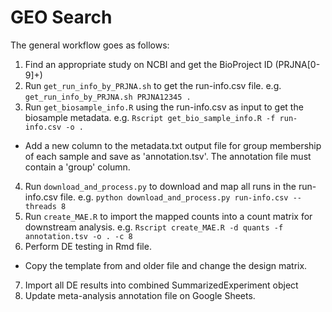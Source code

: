 # GEO Search

The general workflow goes as follows:

1. Find an appropriate study on NCBI and get the BioProject ID (PRJNA[0-9]+)
2. Run `get_run_info_by_PRJNA.sh` to get the run-info.csv file. e.g. `get_run_info_by_PRJNA.sh PRJNA12345 .`
3. Run `get_biosample_info.R` using the run-info.csv as input to get the biosample metadata. e.g. `Rscript get_bio_sample_info.R -f run-info.csv -o .`
  - Add a new column to the metadata.txt output file for group membership of each sample and save as 'annotation.tsv'. The annotation file must contain a 'group' column.
4. Run `download_and_process.py` to download and map all runs in the run-info.csv file. e.g. `python download_and_process.py run-info.csv --threads 8`
5. Run `create_MAE.R` to import the mapped counts into a count matrix for downstream analysis. e.g. `Rscript create_MAE.R -d quants -f annotation.tsv -o . -c 8`
6. Perform DE testing in Rmd file.
  - Copy the template from and older file and change the design matrix. 
7. Import all DE results into combined SummarizedExperiment object
8. Update meta-analysis annotation file on Google Sheets.

